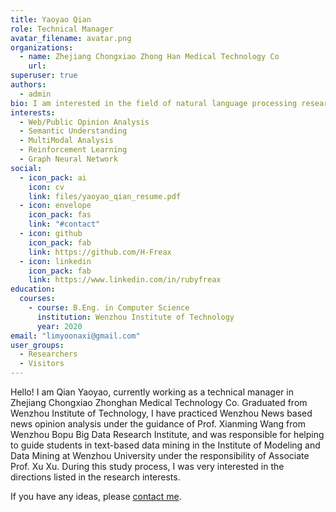 ```yaml
---
title: Yaoyao Qian
role: Technical Manager
avatar_filename: avatar.png
organizations:
  - name: Zhejiang Chongxiao Zhong Han Medical Technology Co
    url:
superuser: true
authors:
  - admin
bio: I am interested in the field of natural language processing research.
interests:
  - Web/Public Opinion Analysis
  - Semantic Understanding
  - MultiModal Analysis
  - Reinforcement Learning
  - Graph Neural Network
social:
  - icon_pack: ai
    icon: cv
    link: files/yaoyao_qian_resume.pdf
  - icon: envelope
    icon_pack: fas
    link: "#contact"
  - icon: github
    icon_pack: fab
    link: https://github.com/H-Freax
  - icon: linkedin
    icon_pack: fab
    link: https://www.linkedin.com/in/rubyfreax
education:
  courses:
    - course: B.Eng. in Computer Science
      institution: Wenzhou Institute of Technology
      year: 2020
email: "limyoonaxi@gmail.com"
user_groups:
  - Researchers
  - Visitors
---
```


Hello! I am Qian Yaoyao, currently working as a technical manager in Zhejiang Chongxiao Zhonghan Medical Technology Co. Graduated from Wenzhou Institute of Technology, I have practiced Wenzhou News based news opinion analysis under the guidance of Prof. Xianming Wang from Wenzhou Bopu Big Data Research Institute, and was responsible for helping to guide students in text-based data mining in the Institute of Modeling and Data Mining at Wenzhou University under the responsibility of Associate Prof. Xu Xu. During this study process, I was very interested in the directions listed in the research interests.

If you have any ideas, please [contact me](#contact).
